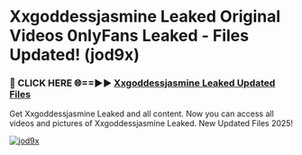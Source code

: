 # Xxgoddessjasmine Leaked Original Videos 0nlyFans Leaked - Files Updated! (jod9x)

<h3>🔴 CLICK HERE 🌐==►► <a href="https://tinyurl.com/ehrbuxhb" rel="nofollow">Xxgoddessjasmine Leaked Updated Files</a></h3>

Get Xxgoddessjasmine Leaked and all content. Now you can access all videos and pictures of Xxgoddessjasmine Leaked. New Updated Files 2025!

[![jod9x](https://i.imgur.com/lVYEuWS.gif)](https://tinyurl.com/ehrbuxhb)
